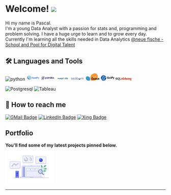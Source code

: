 
# Welcome! <img src="https://media.giphy.com/media/hvRJCLFzcasrR4ia7z/giphy.gif" width="32px">

Hi my name is Pascal. <br>
I'm a young Data Analyst with a passion for stats and, programming and problem solving. I have a huge urge to learn and to grow every day. <br> 
Currently I'm learning all the skills needed in Data Analytics [@neue fische - School and Pool for Digital Talent]('https://www.neuefische.de/')

## 🛠 Languages and Tools
<img src="https://github.com/detain/svg-logos/blob/master/svg/python-3.svg" alt="python" height="55"/>  <img src="https://github.com/passom/passom/blob/main/images/NumPy_logo_2020.svg.png" width=8.5% height=8.5%>
<img src="https://github.com/passom/passom/blob/main/images/Pandas_logo.svg.png" width=8.5% height=8.5%>
<img src="https://github.com/passom/passom/blob/main/images/matplotlib.png" width=8.5% height=8.5%>
<img src="https://github.com/passom/passom/blob/main/images/seaborn.png" width=8.5% height=8.5%>
<img src="https://github.com/passom/passom/blob/main/images/Scikit_learn_logo_small.svg.png" width=8.5% height=8.5%>
<img src="https://github.com/passom/passom/blob/main/images/scipy.png" width=8.5% height=8.5% />
<img src="https://github.com/passom/passom/blob/main/images/SQLAlchemy.png" width=10% height=10% /><br>

<img src="https://www.vectorlogo.zone/logos/postgresql/postgresql-horizontal.svg" alt="Postgresql" height="55"/>

<img src="https://github.com/get-icon/geticon/blob/master/icons/tableau.svg" alt="Tableau" height="55"/>

## 📮 How to reach me

[![GMail Badge](https://img.shields.io/badge/Gmail%20-%23EA4335?style=plastic&logo=gmail&logoColor=white&?&link=mailto:evo.witte@gmail.com)](mailto:evo.witte@gmail.com)
[![LinkedIn Badge](https://img.shields.io/badge/LinkedIn%20-%230A66C2?style=plastic&logo=linkedin&logoColor=white&?&link=https://www.linkedin.com/in/evans-witte421992/)](https://www.linkedin.com/in/evans-witte421992/)
[![Xing Badge](https://img.shields.io/badge/Xing%20-%23006567?style=plastic&logo=xing&logoColor=white&?&link=https://www.xing.com/profile/Evans_Witte2/cv)](https://www.xing.com/profile/Evans_Witte2/cv)


## Portfolio
__You'll find some of my latest projects pinned below.__<br>
<img src="https://github.com/EvansWitte/EvansWitte/blob/main/images/data_analyse.gif" width=30% height=30%> 


---
